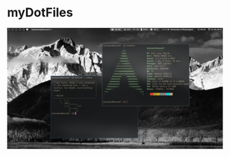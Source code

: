 # myDotFiles
![Alt text](https://github.com/hansemro/myDotFiles/blob/master/Screenshot.png?raw=true)

